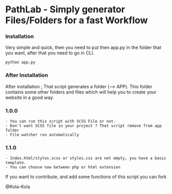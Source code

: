 # PathLab - Simply generator Files/Folders for a fast Workflow

### Installation

Very simple and quick, then you need to put then app.py in the folder that you want, after that you need to go in CLI.

````
python app.py

````

### After Installation

After installation ;
That script generates a folder (--> APP).
This folder contains some other folders and files which will help you to create your website in a good way.

### 1.0.0

    - You can run this script with SCSS File or not.
    - Don't want SCSS file in your project ? That script remove from app folder
    - File watcher run automatically

### 1.1.0

    - Index.html/styles.scss or styles.css are not empty, you have a basic template.
    - You can choose now between php or html extension

If you want to contribute, and add some functions of this script you can fork

@Kola-Kola
